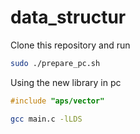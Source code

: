 # data_structur

Clone this repository and run
```bash
sudo ./prepare_pc.sh
```

Using the new library in pc

```c
#include "aps/vector"
```

```bash
gcc main.c -lLDS
```